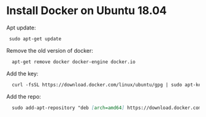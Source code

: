 # Install Docker on Ubuntu 18.04

Apt update:
```markdown
 sudo apt-get update
```

Remove the old version of docker:
```markdown
  apt-get remove docker docker-engine docker.io
```

Add the key:
```markdown
  curl -fsSL https://download.docker.com/linux/ubuntu/gpg | sudo apt-key add -
```

Add the repo:
```markdown
  sudo add-apt-repository "deb [arch=amd64] https://download.docker.com/linux/ubuntu $(lsb_release -cs) stable"
```
